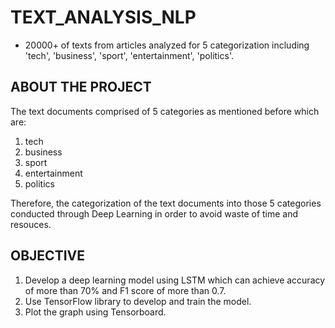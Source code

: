 # TEXT_ANALYSIS_NLP
- 20000+ of texts from articles analyzed for 5 categorization including 'tech', 'business', 'sport', 'entertainment', 'politics'.

## ABOUT THE PROJECT
The text documents comprised of 5 categories as mentioned before which are:
1. tech
2. business
3. sport
4. entertainment
5. politics

Therefore, the categorization of the text documents into those 5 categories conducted through Deep Learning in order to avoid waste of time and resouces.

## OBJECTIVE
1. Develop a deep learning model using LSTM which can achieve accuracy of more than 70% and F1 score of more than 0.7.
2. Use TensorFlow library to develop and train the model.
3. Plot the graph using Tensorboard.
